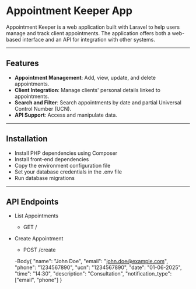 # Appointment Keeper App

Appointment Keeper is a web application built with Laravel to help users manage and track client appointments. The application offers both a web-based interface and an API for integration with other systems.

---

## Features

- **Appointment Management**: Add, view, update, and delete appointments.
- **Client Integration**: Manage clients' personal details linked to appointments.
- **Search and Filter**: Search appointments by date and partial Universal Control Number (UCN).
- **API Support**: Access and manipulate data.

---

## Installation
- Install PHP dependencies using Composer
- Install front-end dependencies
- Copy the environment configuration file
- Set your database credentials in the .env file
- Run database migrations

---

## API Endpoints
- List Appointments 
	- GET /

- Create Appointment
	- POST /create

	-Body{
  		"name": "John Doe",
 		 "email": "john.doe@example.com",
 		 "phone": "1234567890",
 		 "ucn": "1234567890",
 		 "date": "01-06-2025",
 		 "time": "14:30",
 		 "description": "Consultation",
 		 "notification_type": ["email", "phone"]
		}

